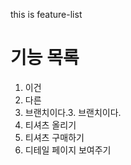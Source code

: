 this is feature-list

# 기능 목록
1. 이건
2. 다른 
3. 브랜치이다.3. 브랜치이다.
1. 티셔츠 올리기
2. 티셔츠 구매하기
3. 디테일 페이지 보여주기